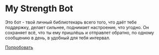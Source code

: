 # My Strength Bot
Это бот - твой личный библиотекарь всего того, что даёт тебе поддержку, делает сильнее, поднимает настроение, что угодно.
Он сохраняет всё, что ты ему пришлёшь и отправлет обратно, по одному сообщению в день, в удобный для тебя интервал.

[Попробовать](https://t.me/my_strength_bot)
